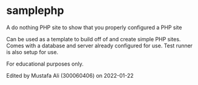 samplephp
=========

A do nothing PHP site to show that you properly configured a PHP site

Can be used as a template to build off of and create simple PHP sites. Comes with a database and server already configured for use. Test runner is also setup for use.

For educational purposes only.

Edited by Mustafa Ali (300060406) on 2022-01-22
